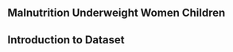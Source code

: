 ## Malnutrition Underweight Women Children
## Introduction to Dataset

<sub The datasets used here been collected from various reliable sources like : WHO World Bank UNICEF and Global Data Hub. This data was extracted from Kaggle for completion of this project. >


